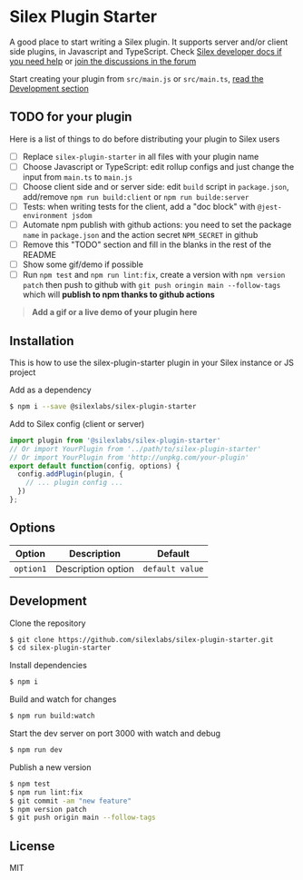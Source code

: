 # Silex Plugin Starter

A good place to start writing a Silex plugin. It supports server and/or client side plugins, in Javascript and TypeScript. Check [Silex developer docs if you need help](https://docs.silex.me/en/dev) or [join the discussions in the forum](https://community.silex.me/)

Start creating your plugin from `src/main.js` or `src/main.ts`, [read the Development section](#development)

## TODO for your plugin

Here is a list of things to do before distributing your plugin to Silex users

* [ ] Replace `silex-plugin-starter` in all files with your plugin name
* [ ] Choose Javascript or TypeScript: edit rollup configs and just change the input from `main.ts` to `main.js`
* [ ] Choose client side and or server side: edit `build` script in `package.json`, add/remove `npm run build:client` or `npm run builde:server`
* [ ] Tests: when writing tests for the client, add a "doc block" with `@jest-environment jsdom`
* [ ] Automate npm publish with github actions: you need to set the package `name` in `package.json` and the action secret `NPM_SECRET` in github
* [ ] Remove this "TODO" section and fill in the blanks in the rest of the README
* [ ] Show some gif/demo if possible
* [ ] Run `npm test` and `npm run lint:fix`, create a version with `npm version patch` then push to github with `git push oringin main --follow-tags` which will **publish to npm thanks to github actions**

> **Add a gif or a live demo of your plugin here**

## Installation

This is how to use the silex-plugin-starter plugin in your Silex instance or JS project

Add as a dependency

```bash
$ npm i --save @silexlabs/silex-plugin-starter
```

Add to Silex config (client or server)

```js
import plugin from '@silexlabs/silex-plugin-starter'
// Or import YourPlugin from '../path/to/silex-plugin-starter'
// Or import YourPlugin from 'http://unpkg.com/your-plugin'
export default function(config, options) {
  config.addPlugin(plugin, {
    // ... plugin config ...
  })
};
```

## Options

|Option|Description|Default|
|-|-|-
|`option1`|Description option|`default value`|

## Development

Clone the repository

```sh
$ git clone https://github.com/silexlabs/silex-plugin-starter.git
$ cd silex-plugin-starter
```

Install dependencies

```sh
$ npm i
```

Build and watch for changes

```sh
$ npm run build:watch
```

Start the dev server on port 3000 with watch and debug

```sh
$ npm run dev
```

Publish a new version

```sh
$ npm test
$ npm run lint:fix
$ git commit -am "new feature"
$ npm version patch
$ git push origin main --follow-tags
```

## License

MIT